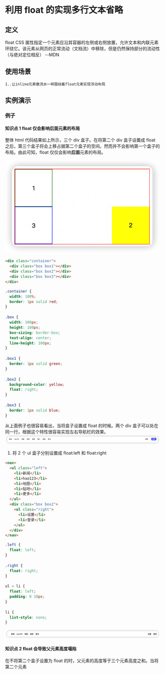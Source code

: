 # 利用 float 的实现多行文本省略

## 定义

float CSS 属性指定一个元素应沿其容器的左侧或右侧放置，允许文本和内联元素环绕它。该元素从网页的正常流动（文档流）中移除，但是仍然保持部分的流动性（与绝对定位相反） --MDN

## 使用场景

    1..让inline元素像流水一样围绕着float元素实现浮动布局

## 实例演示

### 例子

#### 知识点 1 float 仅会影响后面元素的布局

整体 html 代码结果如上所示，三个 div 盒子。在将第二个 div 盒子设置成 float 之后，第三个盒子将会上移占据第二个盒子的空间。然而并不会影响第一个盒子的布局。由此可知，float 仅仅会影响**后面**元素的布局。

![效果图1](./assest/1.png)

```html
<div class="container">
  <div class="box box1"></div>
  <div class="box box2"></div>
  <div class="box box3"></div>
</div>
```

```css
.container {
  width: 100%;
  border: 1px solid red;
}

.box {
  width: 100px;
  height: 100px;
  box-sizing: border-box;
  text-align: center;
  line-height: 100px;
}

.box1 {
  border: 1px solid green;
}

.box2 {
  background-color: yellow;
  float: right;
}

.box3 {
  border: 1px solid blue;
}
```

从上面例子也很容易看出，当将盒子设置成 float 的时候。两个 div 盒子可以处在同一行，根据这个特性很容易实现左右导航栏的效果。
![效果图1](./assest/nav.png)

1.  将 2 个 ul 盒子分别设置成 float:left 和 float:right

```html
<nav>
  <ul class="left">
    <li>新闻</li>
    <li>hao123</li>
    <li>地图</li>
    <li>贴吧</li>
    <li>更多</li>
  </ul>
  <div class="box box2">
    <ul class="right">
      <li>设置</li>
      <li>登录</li>
    </ul>
  </div>
</nav>
```

```css
.left {
  float: left;
}

.right {
  float: right;
}

ul > li {
  float: left;
  padding: 0 10px;
}

li {
  list-style: none;
}
```

![效果图1](./assest/nav1.png)

#### 知识点 2 float 会导致父元素高度塌陷

在不将第二个盒子设置为 float 的时，父元素的高度等于三个元素高度之和。当将第二个元素
